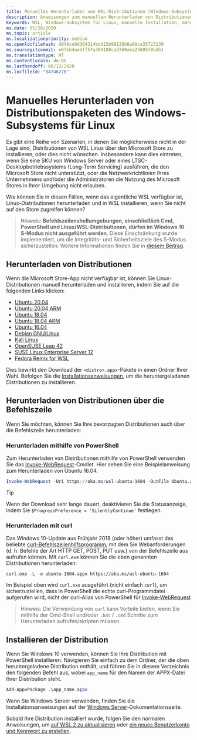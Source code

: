 ```yaml
---
title: Manuelles Herunterladen von WSL-Distributionen (Windows-Subsystem für Linux)
description: Anweisungen zum manuellen Herunterladen von Distributionen des Windows-Subsystems für Linux.
keywords: WSL, Windows-Subsystem für Linux, manuelle Installation, manuell installieren, Microsoft Store, Windows 10s, curl, Add-AppxPackage, Langzeitwartung, LTSC
ms.date: 05/28/2020
ms.topic: article
ms.localizationpriority: medium
ms.openlocfilehash: d948ce9d304314bdd15b98136b8a99ca35723139
ms.sourcegitcommit: e67eb4aedff57a304188ca3360aba25605f8bdb1
ms.translationtype: HT
ms.contentlocale: de-DE
ms.lasthandoff: 06/12/2020
ms.locfileid: "84746276"
---
```

# <a name="manually-download-windows-subsystem-for-linux-distro-packages"></a>Manuelles Herunterladen von Distributionspaketen des Windows-Subsystems für Linux

Es gibt eine Reihe von Szenarien, in denen Sie möglicherweise nicht in der Lage sind, Distributionen von WSL Linux über den Microsoft Store zu installieren, oder dies nicht wünschen. Insbesondere kann dies eintreten, wenn Sie eine SKU von Windows Server oder eines LTSC-Desktopbetriebssystems (Long-Term Servicing) ausführen, die den Microsoft Store nicht unterstützt, oder die Netzwerkrichtlinien Ihres Unternehmens und/oder die Administratoren die Nutzung des Microsoft Stores in Ihrer Umgebung nicht erlauben.

Wie können Sie in diesen Fällen, wenn das eigentliche WSL verfügbar ist, Linux-Distributionen herunterladen und in WSL installieren, wenn Sie nicht auf den Store zugreifen können?

> Hinweis: **Befehlszeilenshellumgebungen, einschließlich Cmd, PowerShell und Linux/WSL-Distributionen, dürfen im Windows 10 S-Modus nicht ausgeführt werden**. Diese Einschränkung wurde implementiert, um die Integritäts- und Sicherheitsziele des S-Modus sicherzustellen: Weitere Informationen finden Sie in [diesem Beitrag](https://blogs.msdn.microsoft.com/commandline/2017/05/18/will-linux-distros-run-on-windows-10-s/).

## <a name="downloading-distros"></a>Herunterladen von Distributionen

Wenn die Microsoft Store-App nicht verfügbar ist, können Sie Linux-Distributionen manuell herunterladen und installieren, indem Sie auf die folgenden Links klicken:
* [Ubuntu 20.04](https://aka.ms/wslubuntu2004)
* [Ubuntu 20.04 ARM](https://aka.ms/wslubuntu2004arm)
* [Ubuntu 18.04](https://aka.ms/wsl-ubuntu-1804)
* [Ubuntu 18.04 ARM](https://aka.ms/wsl-ubuntu-1804-arm)
* [Ubuntu 16.04](https://aka.ms/wsl-ubuntu-1604)
* [Debian GNU/Linux](https://aka.ms/wsl-debian-gnulinux)
* [Kali Linux](https://aka.ms/wsl-kali-linux-new)
* [OpenSUSE Leap 42](https://aka.ms/wsl-opensuse-42)
* [SUSE Linux Enterprise Server 12](https://aka.ms/wsl-sles-12)
* [Fedora Remix for WSL](https://github.com/WhitewaterFoundry/WSLFedoraRemix/releases/)

Dies bewirkt den Download der `<distro>.appx`-Pakete in einen Ordner Ihrer Wahl. Befolgen Sie die [Installationsanweisungen](#installing-your-distro), um die heruntergeladenen Distributionen zu installieren.

## <a name="downloading-distros-via-the-command-line"></a>Herunterladen von Distributionen über die Befehlszeile
Wenn Sie möchten, können Sie Ihre bevorzugten Distributionen auch über die Befehlszeile herunterladen:

 ### <a name="download-using-powershell"></a>Herunterladen mithilfe von PowerShell
 Zum Herunterladen von Distributionen mithilfe von PowerShell verwenden Sie das [Invoke-WebRequest](https://docs.microsoft.com/powershell/module/microsoft.powershell.utility/invoke-webrequest?view=powershell-5.1)-Cmdlet. Hier sehen Sie eine Beispielanweisung zum Herunterladen von Ubuntu 16.04.

```powershell
Invoke-WebRequest -Uri https://aka.ms/wsl-ubuntu-1604 -OutFile Ubuntu.appx -UseBasicParsing
```

> [!TIP]
> Wenn der Download sehr lange dauert, deaktivieren Sie die Statusanzeige, indem Sie `$ProgressPreference = 'SilentlyContinue'` festlegen.

### <a name="download-using-curl"></a>Herunterladen mit curl
Das Windows 10-Update aus Frühjahr 2018 (oder höher) umfasst das beliebte [curl-Befehlszeilenhilfsprogramm](https://curl.haxx.se/), mit dem Sie Webanforderungen (d. h. Befehle der Art HTTP GET, POST, PUT usw.) von der Befehlszeile aus aufrufen können. Mit `curl.exe` können Sie die oben genannten Distributionen herunterladen:

```console
curl.exe -L -o ubuntu-1604.appx https://aka.ms/wsl-ubuntu-1604
```

Im Beispiel oben wird `curl.exe` ausgeführt (nicht einfach `curl`), um sicherzustellen, dass in PowerShell die echte curl-Programmdatei aufgerufen wird, nicht der curl-Alias von PowerShell für [Invoke-WebRequest](https://docs.microsoft.com/powershell/module/microsoft.powershell.utility/invoke-webrequest?view=powershell-6)

> Hinweis: Die Verwendung von `curl` kann Vorteile bieten, wenn Sie mithilfe der Cmd-Shell und/oder `.bat` / `.cmd` Schritte zum Herunterladen aufrufen/skripten müssen.

## <a name="installing-your-distro"></a>Installieren der Distribution
Wenn Sie Windows 10 verwenden, können Sie Ihre Distribution mit PowerShell installieren. Navigieren Sie einfach zu dem Ordner, der die oben heruntergeladene Distribution enthält, und führen Sie in diesem Verzeichnis den folgenden Befehl aus, wobei `app_name` für den Namen der APPX-Datei Ihrer Distribution steht.  
```Powershell
Add-AppxPackage .\app_name.appx
```

Wenn Sie Windows Server verwenden, finden Sie die Installationsanweisungen auf der [Windows Server](install-on-server.md)-Dokumentationsseite.

Sobald Ihre Distribution installiert wurde, folgen Sie den normalen Anweisungen, um [auf WSL 2 zu aktualisieren](./install-win10.md#update-to-wsl-2) oder [ein neues Benutzerkonto und Kennwort zu erstellen](./user-support.md).
